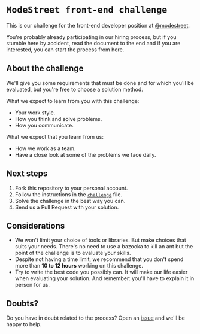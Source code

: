 # `ModeStreet front-end challenge` 

This is our challenge for the front-end developer position at [@modestreet](https://github.com/ModeStreet).

You're probably already participating in our hiring process, but if you stumble here by accident, read the document to the end and if you are interested, you can start the process from here.

## About the challenge

We'll give you some requirements that must be done and for which you'll be evaluated, but you're free to choose a solution method.

What we expect to learn from you with this challenge:

- Your work style.
- How you think and solve problems.
- How you communicate.

What we expect that you learn from us:

- How we work as a team.
- Have a close look at some of the problems we face daily.

## Next steps

1. Fork this repository to your personal account.
2. Follow the instructions in the [`challenge`](/challenge.md) file.
3. Solve the challenge in the best way you can.
4. Send us a Pull Request with your solution.

## Considerations

- We won't limit your choice of tools or libraries. But make choices that suits your needs. There's no need to use a bazooka to kill an ant but the point of the challenge is to evaluate your skills.
- Despite not having a time limit, we recommend that you don't spend more than **10 to 12 hours** working on this challenge.
- Try to write the best code you possibly can. It will make our life easier when evaluating your solution. And remember: you'll have to explain it in person for us.

## Doubts?

Do you have in doubt related to the process? Open an [issue](https://github.com/ModeStreet/front-end-challenge-1/issues) and we'll be happy to help.

